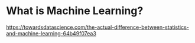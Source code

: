 # What is Machine Learning?



https://towardsdatascience.com/the-actual-difference-between-statistics-and-machine-learning-64b49f07ea3 
